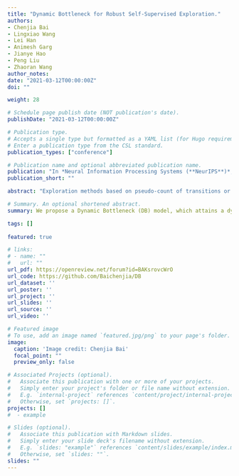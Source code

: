```yaml
---
title: "Dynamic Bottleneck for Robust Self-Supervised Exploration."
authors:
- Chenjia Bai
- Lingxiao Wang
- Lei Han
- Animesh Garg
- Jianye Hao
- Peng Liu
- Zhaoran Wang
author_notes:
date: "2021-03-12T00:00:00Z"
doi: ""

weight: 28

# Schedule page publish date (NOT publication's date).
publishDate: "2021-03-12T00:00:00Z"

# Publication type.
# Accepts a single type but formatted as a YAML list (for Hugo requirements).
# Enter a publication type from the CSL standard.
publication_types: ["conference"]

# Publication name and optional abbreviated publication name.
publication: "In *Neural Information Processing Systems (**NeurIPS**)*, 2021"
publication_short: ""

abstract: "Exploration methods based on pseudo-count of transitions or curiosity of dynamics have achieved promising results in solving reinforcement learning with sparse rewards. However, such methods are usually sensitive to environmental dynamics-irrelevant information, e.g., white-noise. To handle such dynamics-irrelevant information, we propose a Dynamic Bottleneck (DB) model, which attains a dynamics-relevant representation based on the information-bottleneck principle. Based on the DB model, we further propose DB-bonus, which encourages the agent to explore state-action pairs with high information gain. We establish theoretical connections between the proposed DB-bonus, the upper confidence bound (UCB) for linear case, and the visiting count for tabular case. We evaluate the proposed method on Atari suits with dynamics-irrelevant noises. Our experiments show that exploration with DB bonus outperforms several state-of-the-art exploration methods in noisy environments."

# Summary. An optional shortened abstract.
summary: We propose a Dynamic Bottleneck (DB) model, which attains a dynamics-relevant representation based on the information-bottleneck principle.

tags: []
  
featured: true

# links:
# - name: ""
#   url: ""
url_pdf: https://openreview.net/forum?id=BAKsrovcWrO
url_code: https://github.com/Baichenjia/DB
url_dataset: ''
url_poster: ''
url_project: ''
url_slides: ''
url_source: ''
url_video: ''

# Featured image
# To use, add an image named `featured.jpg/png` to your page's folder. 
image:
  caption: 'Image credit: Chenjia Bai'
  focal_point: ""
  preview_only: false

# Associated Projects (optional).
#   Associate this publication with one or more of your projects.
#   Simply enter your project's folder or file name without extension.
#   E.g. `internal-project` references `content/project/internal-project/index.md`.
#   Otherwise, set `projects: []`.
projects: []
#  - example

# Slides (optional).
#   Associate this publication with Markdown slides.
#   Simply enter your slide deck's filename without extension.
#   E.g. `slides: "example"` references `content/slides/example/index.md`.
#   Otherwise, set `slides: ""`.
slides: ""
---
```

